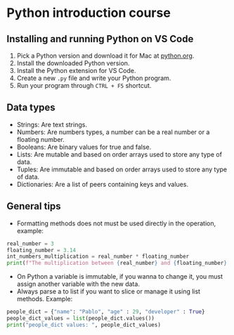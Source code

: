 # Python introduction course

## Installing and running Python on VS Code

1. Pick a Python version and download it for Mac at [python.org](https://www.python.org/downloads/).
2. Install the downloaded Python version.
3. Install the Python extension for VS Code.
4. Create a new `.py` file and write your Python program.
5. Run your program through `CTRL + F5` shortcut.


## Data types

- Strings: Are text strings.
- Numbers: Are numbers types, a number can be a real number or a floating number.
- Booleans: Are binary values for true and false.
- Lists: Are mutable and based on order arrays used to store any type of data.
- Tuples: Are immutable and based on order arrays used to store any type of data.
- Dictionaries: Are a list of peers containing keys and values.

## General tips

- Formatting methods does not must be used directly in the operation, example:
```python
real_number = 3
floating_number = 3.14
int_numbers_multiplication = real_number * floating_number
print(f"The multiplication between {real_number} and {floating_number} is {int(int_numbers_multiplication)}")
```
- On Python a variable is immutable, if you wanna to change it, you must assign another variable with the new data.
- Always parse a to list if you want to slice or manage it using list methods. Example:
```python
people_dict = {"name": "Pablo", "age" : 29, "developer" : True}
people_dict_values = list(people_dict.values())
print("people_dict values: ", people_dict_values)
```